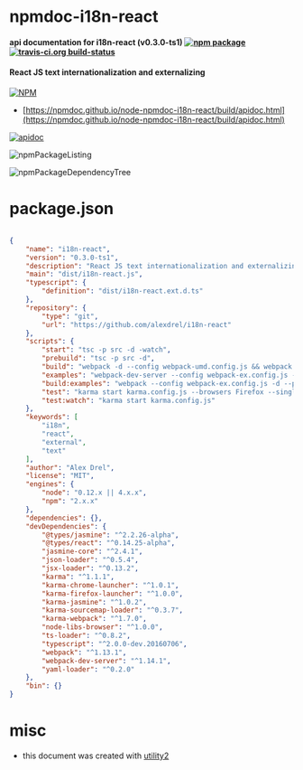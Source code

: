 # npmdoc-i18n-react

#### api documentation for  i18n-react (v0.3.0-ts1)  [![npm package](https://img.shields.io/npm/v/npmdoc-i18n-react.svg?style=flat-square)](https://www.npmjs.org/package/npmdoc-i18n-react) [![travis-ci.org build-status](https://api.travis-ci.org/npmdoc/node-npmdoc-i18n-react.svg)](https://travis-ci.org/npmdoc/node-npmdoc-i18n-react)

#### React JS text internationalization and externalizing

[![NPM](https://nodei.co/npm/i18n-react.png?downloads=true&downloadRank=true&stars=true)](https://www.npmjs.com/package/i18n-react)

- [https://npmdoc.github.io/node-npmdoc-i18n-react/build/apidoc.html](https://npmdoc.github.io/node-npmdoc-i18n-react/build/apidoc.html)

[![apidoc](https://npmdoc.github.io/node-npmdoc-i18n-react/build/screenCapture.buildCi.browser.%252Ftmp%252Fbuild%252Fapidoc.html.png)](https://npmdoc.github.io/node-npmdoc-i18n-react/build/apidoc.html)

![npmPackageListing](https://npmdoc.github.io/node-npmdoc-i18n-react/build/screenCapture.npmPackageListing.svg)

![npmPackageDependencyTree](https://npmdoc.github.io/node-npmdoc-i18n-react/build/screenCapture.npmPackageDependencyTree.svg)



# package.json

```json

{
    "name": "i18n-react",
    "version": "0.3.0-ts1",
    "description": "React JS text internationalization and externalizing",
    "main": "dist/i18n-react.js",
    "typescript": {
        "definition": "dist/i18n-react.ext.d.ts"
    },
    "repository": {
        "type": "git",
        "url": "https://github.com/alexdrel/i18n-react"
    },
    "scripts": {
        "start": "tsc -p src -d -watch",
        "prebuild": "tsc -p src -d",
        "build": "webpack -d --config webpack-umd.config.js && webpack -p --config webpack-umd.config.js --output-filename i18n-react.umd.min.js",
        "examples": "webpack-dev-server --config webpack-ex.config.js --port 1818 -d",
        "build:examples": "webpack --config webpack-ex.config.js -d --progress",
        "test": "karma start karma.config.js --browsers Firefox --single-run",
        "test:watch": "karma start karma.config.js"
    },
    "keywords": [
        "i18n",
        "react",
        "external",
        "text"
    ],
    "author": "Alex Drel",
    "license": "MIT",
    "engines": {
        "node": "0.12.x || 4.x.x",
        "npm": "2.x.x"
    },
    "dependencies": {},
    "devDependencies": {
        "@types/jasmine": "^2.2.26-alpha",
        "@types/react": "^0.14.25-alpha",
        "jasmine-core": "^2.4.1",
        "json-loader": "^0.5.4",
        "jsx-loader": "^0.13.2",
        "karma": "^1.1.1",
        "karma-chrome-launcher": "^1.0.1",
        "karma-firefox-launcher": "^1.0.0",
        "karma-jasmine": "^1.0.2",
        "karma-sourcemap-loader": "^0.3.7",
        "karma-webpack": "^1.7.0",
        "node-libs-browser": "^1.0.0",
        "ts-loader": "^0.8.2",
        "typescript": "^2.0.0-dev.20160706",
        "webpack": "^1.13.1",
        "webpack-dev-server": "^1.14.1",
        "yaml-loader": "^0.2.0"
    },
    "bin": {}
}
```



# misc
- this document was created with [utility2](https://github.com/kaizhu256/node-utility2)
